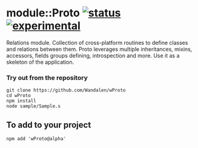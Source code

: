 # module::Proto [![status](https://github.com/Wandalen/wProto/workflows/publish/badge.svg)](https://github.com/Wandalen/wProto/actions?query=workflow%3Apublish) [![experimental](https://img.shields.io/badge/stability-experimental-orange.svg)](https://github.com/emersion/stability-badges#experimental)

Relations module. Collection of cross-platform routines to define classes and relations between them. Proto leverages multiple inheritances, mixins, accessors, fields groups defining, introspection and more. Use it as a skeleton of the application.

### Try out from the repository
```
git clone https://github.com/Wandalen/wProto
cd wProto
npm install
node sample/Sample.s
```

## To add to your project
```
npm add 'wProto@alpha'
```

